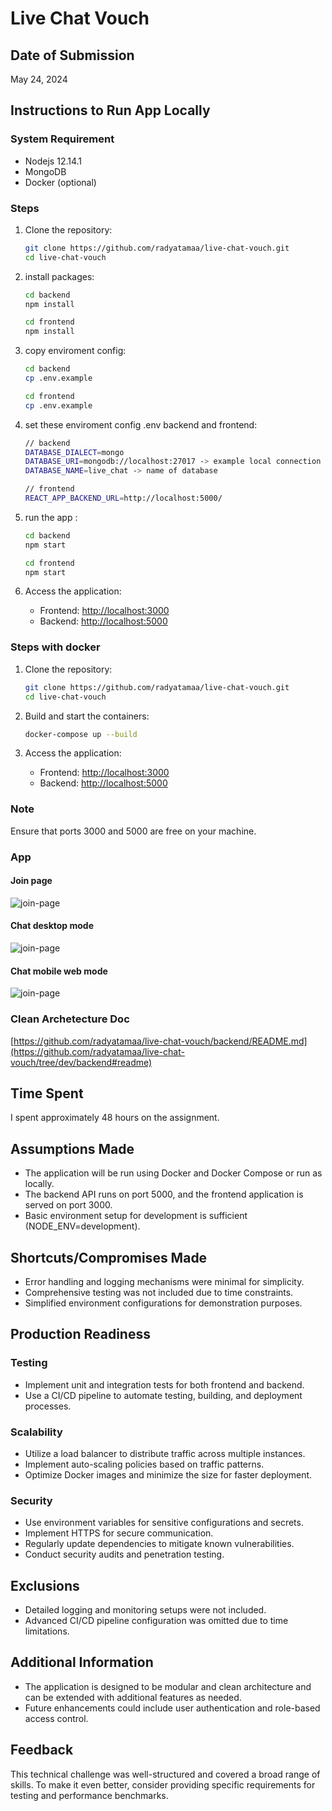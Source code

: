 # Live Chat Vouch

## Date of Submission
May 24, 2024

## Instructions to Run App Locally
### System Requirement
- Nodejs 12.14.1
- MongoDB
- Docker (optional)

### Steps

1. Clone the repository:
    ```sh
    git clone https://github.com/radyatamaa/live-chat-vouch.git
    cd live-chat-vouch
    ```

2. install packages:
    ```sh
    cd backend
    npm install

    cd frontend
    npm install
    ```
    
3. copy enviroment config:
    ```sh
    cd backend
    cp .env.example
    
    cd frontend
    cp .env.example
    ```
4. set these enviroment config .env backend and frontend:
    ```sh
    // backend
    DATABASE_DIALECT=mongo
    DATABASE_URI=mongodb://localhost:27017 -> example local connection mongodb 
    DATABASE_NAME=live_chat -> name of database
    
    // frontend
    REACT_APP_BACKEND_URL=http://localhost:5000/
    ```
        
4. run the app :
    ```sh
    cd backend
    npm start

    cd frontend
    npm start
    ```

5. Access the application:
    - Frontend: [http://localhost:3000](http://localhost:3000)
    - Backend: [http://localhost:5000](http://localhost:5000)
      
### Steps with docker

1. Clone the repository:
    ```sh
    git clone https://github.com/radyatamaa/live-chat-vouch.git
    cd live-chat-vouch
    ```

2. Build and start the containers:
    ```sh
    docker-compose up --build
    ```

3. Access the application:
    - Frontend: [http://localhost:3000](http://localhost:3000)
    - Backend: [http://localhost:5000](http://localhost:5000)

### Note
Ensure that ports 3000 and 5000 are free on your machine.

### App
#### Join page
![join-page](/doc/join-page.png)
#### Chat desktop mode
![join-page](/doc/chat-desktop-mode.png)
#### Chat mobile web mode
![join-page](/doc/chat-mobile-mode.png)

### Clean Archetecture Doc 
[https://github.com/radyatamaa/live-chat-vouch/backend/README.md](https://github.com/radyatamaa/live-chat-vouch/tree/dev/backend#readme)

## Time Spent
I spent approximately 48 hours on the assignment.

## Assumptions Made
- The application will be run using Docker and Docker Compose or run as locally.
- The backend API runs on port 5000, and the frontend application is served on port 3000.
- Basic environment setup for development is sufficient (NODE_ENV=development).

## Shortcuts/Compromises Made
- Error handling and logging mechanisms were minimal for simplicity.
- Comprehensive testing was not included due to time constraints.
- Simplified environment configurations for demonstration purposes.

## Production Readiness
### Testing
- Implement unit and integration tests for both frontend and backend.
- Use a CI/CD pipeline to automate testing, building, and deployment processes.

### Scalability
- Utilize a load balancer to distribute traffic across multiple instances.
- Implement auto-scaling policies based on traffic patterns.
- Optimize Docker images and minimize the size for faster deployment.

### Security
- Use environment variables for sensitive configurations and secrets.
- Implement HTTPS for secure communication.
- Regularly update dependencies to mitigate known vulnerabilities.
- Conduct security audits and penetration testing.

## Exclusions
- Detailed logging and monitoring setups were not included.
- Advanced CI/CD pipeline configuration was omitted due to time limitations.

## Additional Information
- The application is designed to be modular and clean architecture and can be extended with additional features as needed.
- Future enhancements could include user authentication and role-based access control.

## Feedback
This technical challenge was well-structured and covered a broad range of skills. To make it even better, consider providing specific requirements for testing and performance benchmarks.


